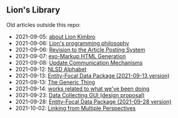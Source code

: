 ## Lion's Library

Old articles outside this repo:
* 2021-09-05: [about Lion Kimbro](https://github.com/LionKimbro/lions_internet_office/blob/main/2021/users/lion/entries/2021-09-05_about-me.md)
* 2021-09-06: [Lion's programming philosophy](https://github.com/LionKimbro/lions_internet_office/blob/main/2021/users/lion/entries/2021-09-06_programming-philosophy.md)
* 2021-09-06: [Revision to the Article Posting System](https://github.com/LionKimbro/lions_internet_office/blob/main/2021/users/lion/entries/2021-09-06_revision-to-article-posting-system.md)
* 2021-09-07: [exo-Markup HTML Generation](https://github.com/LionKimbro/lions_internet_office/blob/main/2021/users/lion/entries/2021-09-07_exomarkup.md)
* 2021-09-08: [Update Communication Mechanisms](https://github.com/LionKimbro/lions_internet_office/blob/main/2021/users/lion/entries/2021-09-08_update-communications-mechanisms.md)
* 2021-09-12: [NLSD Alphabet](https://github.com/LionKimbro/lions_internet_office/blob/main/2021/users/lion/entries/2021-09-12_nlsd_alphabet.md)
* 2021-09-13: [Entity-Focal Data Package (2021-09-13 version)](https://github.com/LionKimbro/lions_internet_office/blob/main/2021/users/lion/entries/2021-09-13_entity-focal-data-package.md)
* 2021-09-13: [The Generic Thing](https://github.com/LionKimbro/lions_internet_office/blob/main/2021/users/lion/entries/2021-09-13_the-generic-thing.md)
* 2021-09-14: [works related to what we've been doing](https://github.com/LionKimbro/lions_internet_office/blob/main/2021/users/lion/entries/2021-09-14_related-works.md)
* 2021-09-23: [Data Collecting GUI (design proposal)](https://github.com/LionKimbro/lions_internet_office/blob/main/2021/users/lion/entries/2021-09-23_data-collecting-gui.pdf)
* 2021-09-28: [Entity-Focal Data Package (2021-09-28 version)](https://github.com/LionKimbro/lions_internet_office/blob/main/2021/users/lion/entries/2021-09-28_entity-focal-data-package.md)
* 2021-10-02: [Linking from Multiple Perspectives](https://github.com/LionKimbro/lions_internet_office/blob/main/2021/users/lion/entries/2021-10-02_linking-from-multiple-perspectives.md)
